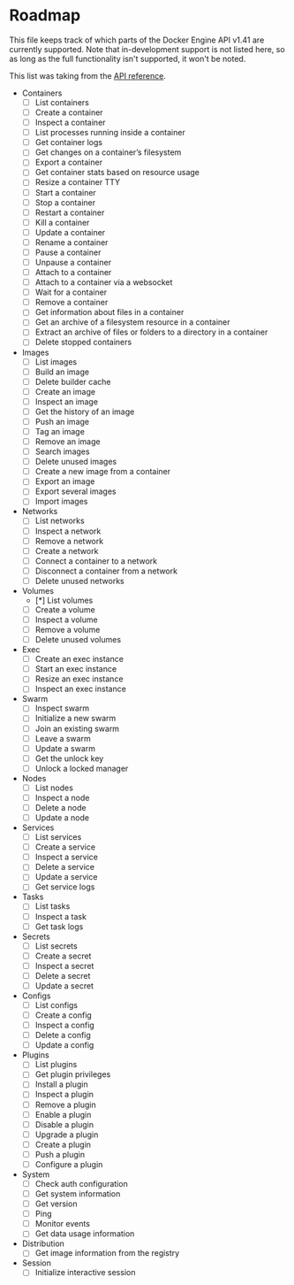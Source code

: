 # Roadmap

This file keeps track of which parts of the Docker Engine API v1.41 are
currently supported. Note that in-development support is not listed here, so as
long as the full functionality isn't supported, it won't be noted.

This list was taking from the [API
reference](https://docs.docker.com/engine/api/v1.41/).

* Containers
    - [ ] List containers
    - [ ] Create a container
    - [ ] Inspect a container
    - [ ] List processes running inside a container
    - [ ] Get container logs
    - [ ] Get changes on a container’s filesystem
    - [ ] Export a container
    - [ ] Get container stats based on resource usage
    - [ ] Resize a container TTY
    - [ ] Start a container
    - [ ] Stop a container
    - [ ] Restart a container
    - [ ] Kill a container
    - [ ] Update a container
    - [ ] Rename a container
    - [ ] Pause a container
    - [ ] Unpause a container
    - [ ] Attach to a container
    - [ ] Attach to a container via a websocket
    - [ ] Wait for a container
    - [ ] Remove a container
    - [ ] Get information about files in a container
    - [ ] Get an archive of a filesystem resource in a container
    - [ ] Extract an archive of files or folders to a directory in a container
    - [ ] Delete stopped containers

* Images
    - [ ] List images
    - [ ] Build an image
    - [ ] Delete builder cache
    - [ ] Create an image
    - [ ] Inspect an image
    - [ ] Get the history of an image
    - [ ] Push an image
    - [ ] Tag an image
    - [ ] Remove an image
    - [ ] Search images
    - [ ] Delete unused images
    - [ ] Create a new image from a container
    - [ ] Export an image
    - [ ] Export several images
    - [ ] Import images

* Networks
    - [ ] List networks
    - [ ] Inspect a network
    - [ ] Remove a network
    - [ ] Create a network
    - [ ] Connect a container to a network
    - [ ] Disconnect a container from a network
    - [ ] Delete unused networks

* Volumes
    - [*] List volumes
    - [ ] Create a volume
    - [ ] Inspect a volume
    - [ ] Remove a volume
    - [ ] Delete unused volumes

* Exec
    - [ ] Create an exec instance
    - [ ] Start an exec instance
    - [ ] Resize an exec instance
    - [ ] Inspect an exec instance

* Swarm
    - [ ] Inspect swarm
    - [ ] Initialize a new swarm
    - [ ] Join an existing swarm
    - [ ] Leave a swarm
    - [ ] Update a swarm
    - [ ] Get the unlock key
    - [ ] Unlock a locked manager

* Nodes
    - [ ] List nodes
    - [ ] Inspect a node
    - [ ] Delete a node
    - [ ] Update a node

* Services
    - [ ] List services
    - [ ] Create a service
    - [ ] Inspect a service
    - [ ] Delete a service
    - [ ] Update a service
    - [ ] Get service logs

* Tasks
    - [ ] List tasks
    - [ ] Inspect a task
    - [ ] Get task logs

* Secrets
    - [ ] List secrets
    - [ ] Create a secret
    - [ ] Inspect a secret
    - [ ] Delete a secret
    - [ ] Update a secret

* Configs
    - [ ] List configs
    - [ ] Create a config
    - [ ] Inspect a config
    - [ ] Delete a config
    - [ ] Update a config

* Plugins
    - [ ] List plugins
    - [ ] Get plugin privileges
    - [ ] Install a plugin
    - [ ] Inspect a plugin
    - [ ] Remove a plugin
    - [ ] Enable a plugin
    - [ ] Disable a plugin
    - [ ] Upgrade a plugin
    - [ ] Create a plugin
    - [ ] Push a plugin
    - [ ] Configure a plugin

* System
    - [ ] Check auth configuration
    - [ ] Get system information
    - [ ] Get version
    - [ ] Ping
    - [ ] Monitor events
    - [ ] Get data usage information

* Distribution
    - [ ] Get image information from the registry

* Session
    - [ ] Initialize interactive session
